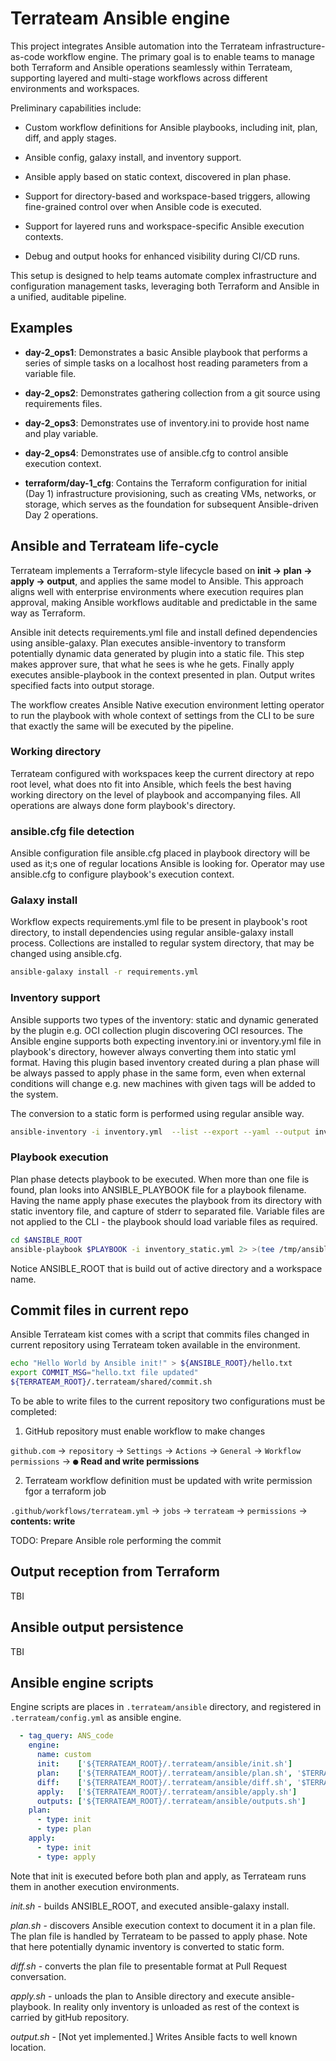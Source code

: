 # Terrateam Ansible engine

This project integrates Ansible automation into the Terrateam infrastructure-as-code workflow engine. The primary goal is to enable teams to manage both Terraform and Ansible operations seamlessly within Terrateam, supporting layered and multi-stage workflows across different environments and workspaces.

Preliminary capabilities include:

- Custom workflow definitions for Ansible playbooks, including init, plan, diff, and apply stages.

- Ansible config, galaxy install, and inventory support.

- Ansible apply based on static context, discovered in plan phase.

- Support for directory-based and workspace-based triggers, allowing fine-grained control over when Ansible code is executed.

- Support for layered runs and workspace-specific Ansible execution contexts.

- Debug and output hooks for enhanced visibility during CI/CD runs.

This setup is designed to help teams automate complex infrastructure and configuration management tasks, leveraging both Terraform and Ansible in a unified, auditable pipeline.

## Examples

- **day-2_ops1**: Demonstrates a basic Ansible playbook that performs a series of simple tasks on a localhost host reading parameters from a variable file.

- **day-2_ops2**: Demonstrates gathering collection from a git source using requirements files.  

- **day-2_ops3**: Demonstrates use of inventory.ini to provide host name and play variable.

- **day-2_ops4**: Demonstrates use of ansible.cfg to control ansible execution context.

- **terraform/day-1_cfg**: Contains the Terraform configuration for initial (Day 1) infrastructure provisioning, such as creating VMs, networks, or storage, which serves as the foundation for subsequent Ansible-driven Day 2 operations.

## Ansible and Terrateam life-cycle

Terrateam implements a Terraform-style lifecycle based on **init → plan → apply → output**, and applies the same model to Ansible. This approach aligns well with enterprise environments where execution requires plan approval, making Ansible workflows auditable and predictable in the same way as Terraform.

Ansible init detects requirements.yml file and install defined dependencies using ansible-galaxy. Plan executes ansible-inventory to transform potentially dynamic data generated by plugin into a static file. This step makes approver sure, that what he sees is whe he gets. Finally apply executes ansible-playbook in the context presented in plan. Output writes specified facts into output storage.

The workflow creates Ansible Native execution environment letting operator to run the playbook with whole context of settings from the CLI to be sure that exactly the same will be executed by the pipeline.

### Working directory

Terrateam configured with workspaces keep the current directory at repo root level, what does nto fit into Ansible, which feels the best having working directory on the level of playbook and accompanying files. All operations are always done form playbook's directory.

### ansible.cfg file detection

Ansible configuration file ansible.cfg placed in playbook directory will be used as it;s one of regular locations Ansible is looking for. Operator may use ansible.cfg to configure playbook's execution context.

### Galaxy install

Workflow expects requirements.yml file to be present in playbook's root directory, to install dependencies using regular ansible-galaxy install process. Collections are installed to regular system directory, that may be changed using ansible.cfg.

```bash
ansible-galaxy install -r requirements.yml
```

### Inventory support

Ansible supports two types of the inventory: static and dynamic generated by the plugin e.g. OCI collection plugin discovering OCI resources. The Ansible engine supports both expecting inventory.ini or inventory.yml file in playbook's directory, however always converting them into static yml format. Having this plugin based inventory created during a plan phase will be always passed to apply phase in the same form, even when external conditions will change e.g. new machines with given tags will be added to the system.

The conversion to a static form is performed using regular ansible way.

```bash
ansible-inventory -i inventory.yml  --list --export --yaml --output inventory_static.yml
```

### Playbook execution

Plan phase detects playbook to be executed. When more than one file is found, plan looks into ANSIBLE_PLAYBOOK file for a playbook filename. Having the name apply phase executes the playbook from its directory with static inventory file, and capture of stderr to separated file. Variable files are not applied to the CLI - the playbook should load variable files as required. 

```bash
cd $ANSIBLE_ROOT
ansible-playbook $PLAYBOOK -i inventory_static.yml 2> >(tee /tmp/ansible_stderr.log >&2)
```

Notice ANSIBLE_ROOT that is build out of active directory and a workspace name.

## Commit files in current repo

Ansible Terrateam kist comes with a script that commits files changed in current repository using Terrateam token available in the environment.

```bash
echo "Hello World by Ansible init!" > ${ANSIBLE_ROOT}/hello.txt
export COMMIT_MSG="hello.txt file updated"
${TERRATEAM_ROOT}/.terrateam/shared/commit.sh
```

To be able to write files to the current repository two configurations must be completed:

1. GitHub repository must enable workflow to make changes

`github.com` → `repository` → `Settings` → `Actions` → `General` → `Workflow permissions`  → <kbd>●</kbd> **Read and write permissions**

2. Terrateam workflow definition must be updated with write permission fgor a terraform job

`.github/workflows/terrateam.yml` → `jobs` → `terrateam` → `permissions` → **contents: write**

TODO: Prepare Ansible role performing the commit

## Output reception from Terraform

TBI

## Ansible output persistence

TBI

## Ansible engine scripts

Engine scripts are places in `.terrateam/ansible` directory, and registered in `.terrateam/config.yml` as ansible engine.

```yaml
  - tag_query: ANS_code
    engine:
      name: custom
      init:    ['${TERRATEAM_ROOT}/.terrateam/ansible/init.sh']
      plan:    ['${TERRATEAM_ROOT}/.terrateam/ansible/plan.sh', '$TERRATEAM_PLAN_FILE']
      diff:    ['${TERRATEAM_ROOT}/.terrateam/ansible/diff.sh', '$TERRATEAM_PLAN_FILE']
      apply:   ['${TERRATEAM_ROOT}/.terrateam/ansible/apply.sh']
      outputs: ['${TERRATEAM_ROOT}/.terrateam/ansible/outputs.sh']
    plan:
      - type: init
      - type: plan
    apply:
      - type: init
      - type: apply
```

Note that init is executed before both plan and apply, as Terrateam runs them in another execution environments.

*init.sh* - builds ANSIBLE_ROOT, and executed ansible-galaxy install.

*plan.sh* - discovers Ansible execution context to document it in a plan file. The plan file is handled by Terrateam to be passed to apply phase. Note that here potentially dynamic inventory is converted to static form.

*diff.sh* - converts the plan file to presentable format at Pull Request conversation.

*apply.sh* - unloads the plan to Ansible directory and execute ansible-playbook. In reality only inventory is unloaded as rest of the context is carried by gitHub repository.

*output.sh* - [Not yet implemented.] Writes Ansible facts to well known location.
